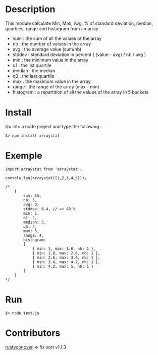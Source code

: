 # Description

This module calculate Min, Max, Avg, % of standard deviation, median, quartiles, range and histogram from an array

-   sum : the sum of all the values of the array
-   nb : the number of values in the array
-   avg : the average value (sum/nb)
-   stddev : standard deviation in percent ( (value - avg) / nb / avg )
-   min : the minimum value in the array
-   q1 : the 1st quartile
-   median : the median
-   q3 : the last quartile
-   max : the maximum value in the array
-   range : the range of the array (max - min)
-   histogram : a repartition of all the values of the array in 5 buckets

# Install

Go into a node project and type the following :

    $> npm install arraystat

# Exemple

    import arraystat from 'arraystat';

    console.log(arraystat([1,2,3,4,5]));

    /*
        {
            sum: 15,
            nb: 5,
            avg: 3,
            stddev: 0.4, // => 40 %
            min: 1,
            q1: 2,
            median: 3,
            q3: 4,
            max: 5,
            range: 4,
            histogram:
            [
                { min: 1, max: 1.8, nb: 1 },
                { min: 1.8, max: 2.6, nb: 1 },
                { min: 2.6, max: 3.4, nb: 1 },
                { min: 3.4, max: 4.2, nb: 1 },
                { min: 4.2, max: 5, nb: 1 }
            ]
        }
    */

# Run

    $> node test.js

# Contributors

[rustyconover](https://github.com/rustyconover) => fix sort v1.1.3
